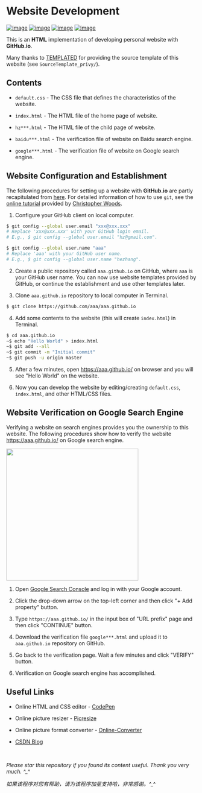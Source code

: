 # Website Development

[![image](https://img.shields.io/badge/license-MIT-green.svg)](https://github.com/HeZhang1994/HeZhang1994.github.io/blob/master/LICENSE)
[![image](https://img.shields.io/badge/lagrange-html5-blue.svg)]()
[![image](https://img.shields.io/badge/status-stable-brightgreen.svg)]()
[![image](https://img.shields.io/badge/build-passing-brightgreen.svg)]()

This is an **HTML** implementation of developing personal website with **GitHub.io**.

Many thanks to [TEMPLATED](http://templated.co) for providing the source template of this website (see `SourceTemplate_privy/`).

## Contents

- `default.css` - The CSS file that defines the characteristics of the website.

- `index.html` - The HTML file of the home page of website.

- `hz***.html` - The HTML file of the child page of website.

- `baidu***.html` - The verification file of website on Baidu search engine.

- `google***.html` - The verification file of website on Google search engine.

## Website Configuration and Establishment

The following procedures for setting up a website with **GitHub.io** are partly recapitulated from [here](https://pages.github.com/). For detailed information of how to use `git`, see the [online tutorial](https://chryswoods.com/beginning_git/) provided by [Christopher Woods](https://github.com/chryswoods).

1. Configure your GitHub client on local computer.
```bash
$ git config --global user.email "xxx@xxx.xxx"
# Replace 'xxx@xxx.xxx' with your GitHub login email.
# E.g., $ git config --global user.email "hz@gmail.com".

$ git config --global user.name "aaa"
# Replace 'aaa' with your GitHub user name.
# E.g., $ git config --global user.name "hezhang".
```

2. Create a public repository called `aaa.github.io` on GitHub, where `aaa` is your GitHub user name. You can now use website templates provided by GitHub, or continue the establishment and use other templates later.

3. Clone `aaa.github.io` repository to local computer in Terminal.
```bash
$ git clone https://github.com/aaa/aaa.github.io
```

4. Add some contents to the website (this will create `index.html`) in Terminal.
```bash
$ cd aaa.github.io
~$ echo "Hello World" > index.html
~$ git add --all
~$ git commit -m "Initial commit"
~$ git push -u origin master
```

5. After a few minutes, open https://aaa.github.io/ on browser and you will see "Hello World" on the website.

6. Now you can develop the website by editing/creating `default.css`, `index.html`, and other HTML/CSS files.

## Website Verification on Google Search Engine

Verifying a website on search engines provides you the ownership to this website. The following procedures show how to verify the website https://aaa.github.io/ on Google search engine.

<img src="https://github.com/HeZhang1994/HeZhang1994.github.io/blob/master/images/Website_GoogleVerification.gif" height="350">

1. Open [Google Search Console](https://search.google.com/search-console/about) and log in with your Google account.

2. Click the drop-down arrow on the top-left corner and then click "+ Add property" button.

3. Type `https://aaa.github.io/` in the input box of "URL prefix" page and then click "CONTINUE" button.

4. Download the verification file `google***.html` and upload it to `aaa.github.io` repository on GitHub.

5. Go back to the verification page. Wait a few minutes and click "VERIFY" button.

6. Verification on Google search engine has accomplished.

<!--
### Baidu Search Engine
1. Open [Baidu Resource Platform](https://ziyuan.baidu.com/) and log in with Baidu account.
2. Click "Add Website" and complete user information (if required).
3. Type __https://aaa.github.io__ in the input box and click "NEXT".
4. Select website attribute (e.g., Information Technology).
5. Select verification method - document verification.
6. Download the verification file `baidu_verify***.html` and upload it to your GitHub.io repository.
7. Go back to the verification page. Wait a few minutes and click "COMPLETE VERIFICATION".
8. Complete verification on Baidu search engine!
-->

## Useful Links

* Online HTML and CSS editor - [CodePen](https://codepen.io/)

* Online picture resizer - [Picresize](http://www.picresize.com/)

* Online picture format converter - [Online-Converter](https://www.online-convert.com/)

* [CSDN Blog](https://blog.csdn.net/renfufei/article/details/37725057)

<br>

<i>Please star this repository if you found its content useful. Thank you very much. ^_^</i>

<i>如果该程序对您有帮助，请为该程序加星支持哈，非常感谢。^_^</i>
